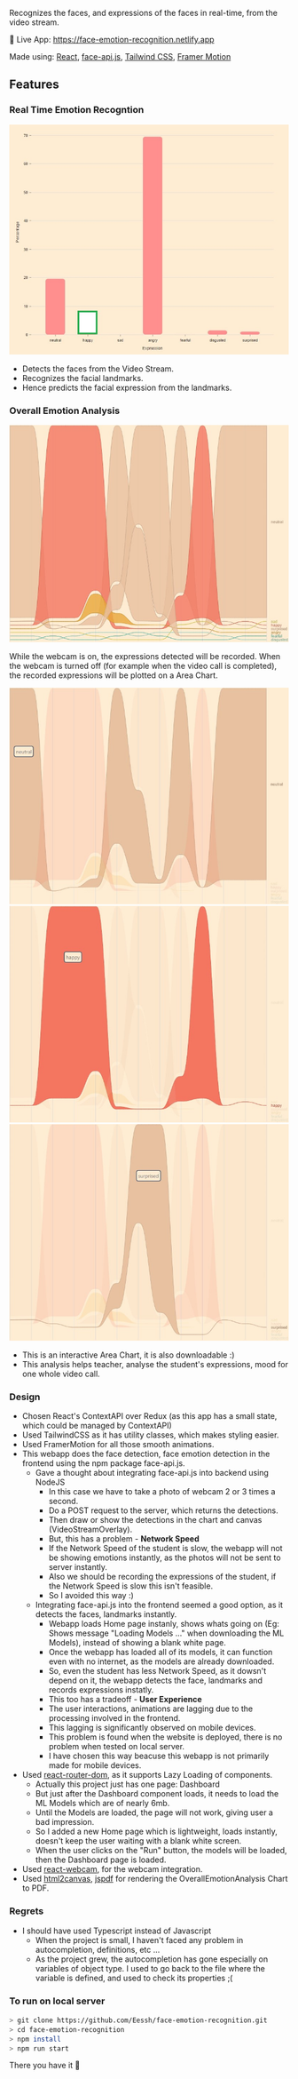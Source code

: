

Recognizes the faces, and expressions of the faces in real-time, from the video stream.

🚀 Live App: https://face-emotion-recognition.netlify.app

Made using: [React](https://reactjs.org), [face-api.js](https://github.com/justadudewhohacks/face-api.js/), [Tailwind CSS](https://tailwindcss.com/), [Framer Motion](https://www.framer.com/motion/)

## Features

### Real Time Emotion Recogntion
<img src="./src/assets/emotionRecognitionChart.jpg" halign="center" valign="center" />

- Detects the faces from the Video Stream.
- Recognizes the facial landmarks.
- Hence predicts the facial expression from the landmarks.

### Overall Emotion Analysis
<img src="./src/assets/overallEmotionAnalysis-1.jpg" halign="center" valign="center" />

While the webcam is on, the expressions detected will be recorded.
When the webcam is turned off (for example when the video call is completed), the recorded expressions will be plotted on a Area Chart.

<img src="./src/assets/overallEmotionAnalysis-2.jpg" halign="center" valign="center" />
<img src="./src/assets/overallEmotionAnalysis-3.jpg" halign="center" valign="center" />
<img src="./src/assets/overallEmotionAnalysis-4.jpg" halign="center" valign="center" />

- This is an interactive Area Chart, it is also downloadable :)
- This analysis helps teacher, analyse the student's expressions, mood for one whole video call.

### Design
- Chosen React's ContextAPI over Redux (as this app has a small state, which could be managed by ContextAPI)
- Used TailwindCSS as it has utility classes, which makes styling easier.
- Used FramerMotion for all those smooth animations.
- This webapp does the face detection, face emotion detection in the frontend using the npm package face-api.js.
    - Gave a thought about integrating face-api.js into backend using NodeJS
        - In this case we have to take a photo of webcam 2 or 3 times a second.
        - Do a POST request to the server, which returns the detections.
        - Then draw or show the detections in the chart and canvas (VideoStreamOverlay).
        - But, this has a problem - **Network Speed**
        - If the Network Speed of the student is slow, the webapp will not be showing emotions instantly, as the photos will not be sent to server instantly.
        - Also we should be recording the expressions of the student, if the Network Speed is slow this isn't feasible.
        - So I avoided this way :)
    - Integrating face-api.js into the frontend seemed a good option, as it detects the faces, landmarks instantly.
        - Webapp loads Home page instanly, shows whats going on (Eg: Shows message "Loading Models ..." when downloading the ML Models), instead of showing a blank white page.
        - Once the webapp has loaded all of its models, it can function even with no internet, as the models are already downloaded.
        - So, even the student has less Network Speed, as it dowsn't depend on it, the webapp detects the face, landmarks and records expressions instatly.
        - This too has a tradeoff - **User Experience**
        - The user interactions, animations are lagging due to the processing involved in the frontend.
        - This lagging is significantly observed on mobile devices.
        - This problem is found when the website is deployed, there is no problem when tested on local server.
        - I have chosen this way beacuse this webapp is not primarily made for mobile devices.
- Used [react-router-dom](https://reactrouter.com/), as it supports Lazy Loading of components.
    - Actually this project just has one page: Dashboard
    - But just after the Dashboard component loads, it needs to load the ML Models which are of nearly 6mb.
    - Until the Models are loaded, the page will not work, giving user a bad impression.
    - So I added a new Home page which is lightweight, loads instantly, doesn't keep the user waiting with a blank white screen.
    - When the user clicks on the "Run" button, the models will be loaded, then the Dashboard page is loaded.
- Used [react-webcam](https://github.com/mozmorris/react-webcam), for the webcam integration.
- Used [html2canvas](https://github.com/niklasvh/html2canvas), [jspdf](https://github.com/parallax/jsPDF) for rendering the OverallEmotionAnalysis Chart to PDF.

### Regrets
- I should have used Typescript instead of Javascript
    - When the project is small, I haven't faced any problem in autocompletion, definitions, etc ...
    - As the project grew, the autocompletion has gone especially on variables of object type. I used to go back to the file where the variable is defined, and used to check its properties ;(


### To run on local server
```bash
> git clone https://github.com/Eessh/face-emotion-recognition.git
> cd face-emotion-recognition
> npm install
> npm run start
```
There you have it 🙌
